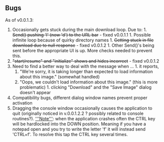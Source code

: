 ## Bugs ##
As of v0.0.1.3:
  1. Occasionally gets stuck during the main download loop. Due to:
    1. <s>Send() pushing 'l' (now 'd') to the URL bar</s> - fixed v0.0.1.1
    1. Possible infinite loop because of quirky directory names
    1. <s>Getting stuck in file download due to null response</s> - fixed v0.0.1.2
    1. Other Send()'s being sent before the appropriate UI is up. More checks needed to prevent this.
  1. <s>"start/resume" and "initialize" shows and hides incorrect</s> - fixed v0.0.1.2
  1. Need to find a better way to deal with the message when ...
    1. it reports,
      1. "We're sorry, it is taking longer than expected to load information about this image." (somewhat handled)
      1. "Oops, we couldn't load information about this image." (this is more problematic)
    1. clicking "Download" and the "Save Image" dialog doesn't appear
  1. Compatibility bugs, different dialog window names prevent proper activation
  1. Dragging the console window occasionally causes the application to quit (originally noticed in v.0.0.1.2.2 ? possibly related to console routines?). <u>'''Note'''</u>: when the application crashes often the CTRL key will be hardlocked into the DOWN position. Meaning if you have a notepad open and you try to write the letter 'f' it will instead send 'CTRL+f'. To resolve this tap the CTRL key several times.